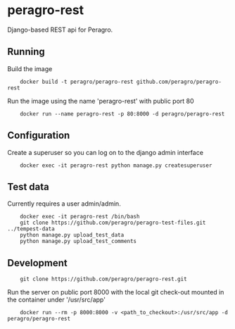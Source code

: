 peragro-rest
==========

Django-based REST api for Peragro.

Running
----------
Build the image
```
    docker build -t peragro/peragro-rest github.com/peragro/peragro-rest
```
Run the image using the name 'peragro-rest' with public port 80
```
    docker run --name peragro-rest -p 80:8000 -d peragro/peragro-rest
```

Configuration
---------------
Create a superuser so you can log on to the django admin interface
```
    docker exec -it peragro-rest python manage.py createsuperuser
```

Test data
---------
Currently requires a user admin/admin.
```
	docker exec -it peragro-rest /bin/bash
	git clone https://github.com/peragro/peragro-test-files.git ../tempest-data
	python manage.py upload_test_data
	python manage.py upload_test_comments
```

Development
----------
```
    git clone https://github.com/peragro/peragro-rest.git
```
Run the server on public port 8000 with the local git check-out mounted in the container under '/usr/src/app'
```
    docker run --rm -p 8000:8000 -v <path_to_checkout>:/usr/src/app -d peragro/peragro-rest
```

